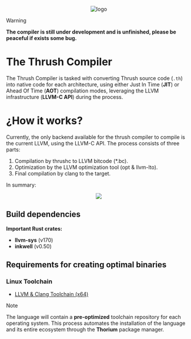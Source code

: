 <p align="center">
  <img src= "https://github.com/thrushlang/thrushc/blob/master/assets/thrushlang-v1.1.png" alt= "logo" style= "width: 2hv; height: 2hv;"> </img>
</p>

> [!WARNING]  
> **The compiler is still under development and is unfinished, please be peaceful if exists some bug.**

# The Thrush Compiler 

The Thrush Compiler is tasked with converting Thrush source code (`.th`) into native code for each architecture, using either Just In Time (**JIT**) or Ahead Of Time (**AOT**) compilation modes, leveraging the LLVM infrastructure (**LLVM-C API**) during the process.

# ¿How it works?

Currently, the only backend available for the thrush compiler to compile is the current LLVM, using the LLVM-C API. The process consists of three parts:

1. Compilation by thrushc to LLVM bitcode (*.bc).
2. Optimization by the LLVM optimization tool (opt & llvm-lto).
3. Final compilation by clang to the target.

In summary:

<p align="center">
  <img src= "https://github.com/thrushlang/thrushc/blob/master/assets/how%20it%20works%20(with%20llvm%20backend).png" style= "width: 1hv; height: 1hv;"> </img>
</p>

## Build dependencies

**Important Rust crates:**

- **llvm-sys** (v170)
- **inkwell** (v0.50)
  
## Requirements for creating optimal binaries

### Linux Toolchain

- [LLVM & Clang Toolchain (x64)](https://github.com/thrushlang/toolchains/releases/download/Toolchains/thrushlang-toolchain-linux-x64-v1.0.1.tar.gz)

> [!NOTE]  
> The language will contain a **pre-optimized** toolchain repository for each operating system. This process automates the installation of the language and its entire ecosystem through the **Thorium** package manager.

